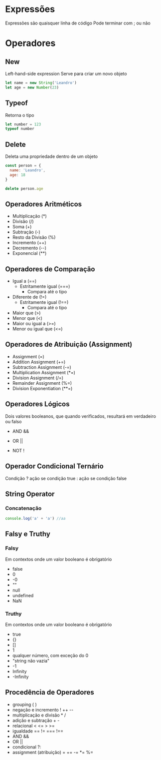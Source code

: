 # Expressões

Expressões são quaisquer linha de código
Pode terminar com ; ou não

# Operadores

## New
Left-hand-side expression
Serve para criar um novo objeto

```js
let name = new String('Leandro')
let age = new Number(23)
```

## Typeof
Retorna o tipo
```js
let number = 123
typeof number
```

## Delete
Deleta uma propriedade dentro de um objeto
```js
const person = {
  name: 'Leandro',
  age: 18
}

delete person.age
```

## Operadores Aritméticos
- Multiplicação (*)
- Divisão (/)
- Soma (+)
- Subtração (-)
- Resto da Divisão (%)
- Incremento (++)
- Decremento (--)
- Exponencial (**)

## Operadores de Comparação
- Igual a (==)
  - Estritamente igual (===)
    - Compara até o tipo
- Diferente de (!=)
  - Estritamente igual (!==)
    - Compara até o tipo
- Maior que (>)
- Menor que (<)
- Maior ou igual a (>=)
- Menor ou igual que (<=)

## Operadores de Atribuição (Assignment)
- Assignment (=)
- Addition Assignment (+=)
- Subtraction Assignment (-=)
- Multiplication Assignment (*=)
- Division Assignment (/=)
- Remainder Assignment (%=)
- Division Exponentiation (**=)

## Operadores Lógicos
Dois valores booleanos, que quando verificados, resultará em verdadeiro ou falso

- AND &&

- OR ||

- NOT !

## Operador Condicional Ternário

Condição ? ação se condição true : ação se condição false


## String Operator

### Concatenação
```js
console.log('a' + 'a') //aa
```

## Falsy e Truthy

### Falsy
Em contextos onde um valor booleano é obrigatório
  - false
  - 0
  - -0
  - ""
  - null
  - undefined
  - NaN

### Truthy
Em contextos onde um valor booleano é obrigatório
  - true
  - {}
  - []
  - 1
  - qualquer número, com exceção do 0
  - "string não vazia"
  - -1
  - Infinity
  - -Infinity

## Procedência de Operadores
* grouping                      ( )
* negação e incremento          ! ++ --
* multiplicação e divisão       * /
* adição e subtração            + -
* relacional                    < <= > >=
* igualdade                     == != === !==
* AND                           && 
* OR                            ||
* condicional                   ?:
* assignment (atribuição)       = += -= *= %= 